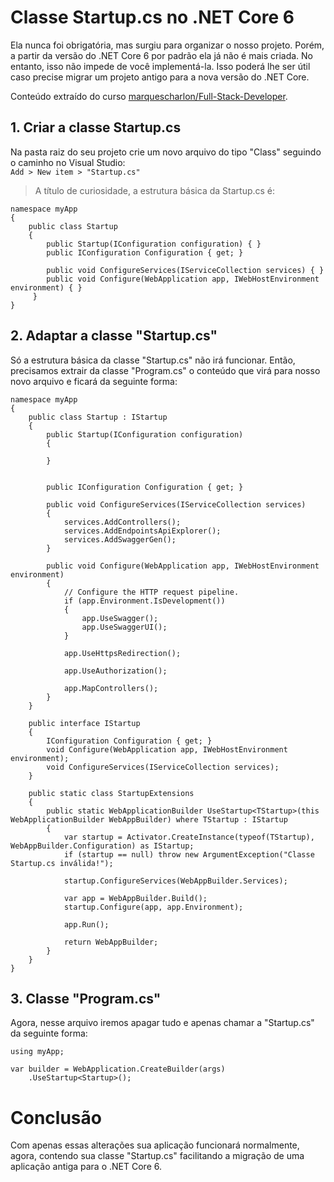 # Classe Startup.cs no .NET Core 6
Ela nunca foi obrigatória, mas surgiu para organizar o nosso projeto. Porém, a partir da versão do .NET Core 6 por padrão ela já não é mais criada. No entanto, isso não impede de você implementá-la. Isso poderá lhe ser útil caso precise migrar um projeto antigo para a nova versão do .NET Core.

Conteúdo extraído do curso [marquescharlon/Full-Stack-Developer](https://github.com/marquescharlon/Full-Stack-Developer).

## 1. Criar a classe Startup.cs

Na pasta raiz do seu projeto crie um novo arquivo do tipo "Class" seguindo o caminho no Visual Studio: <br>
`Add > New item > "Startup.cs"`

> A título de curiosidade, a estrutura básica da Startup.cs é:

```
namespace myApp
{
    public class Startup
    {
        public Startup(IConfiguration configuration) { }
        public IConfiguration Configuration { get; }
        
        public void ConfigureServices(IServiceCollection services) { }
        public void Configure(WebApplication app, IWebHostEnvironment environment) { }
     }
}
```

## 2. Adaptar a classe "Startup.cs"
Só a estrutura básica da classe "Startup.cs" não irá funcionar. Então, precisamos extrair da classe "Program.cs" o conteúdo que virá para nosso novo arquivo e ficará da seguinte forma:

```
namespace myApp
{
    public class Startup : IStartup
    {
        public Startup(IConfiguration configuration)
        {

        }


        public IConfiguration Configuration { get; }

        public void ConfigureServices(IServiceCollection services)
        {
            services.AddControllers();
            services.AddEndpointsApiExplorer();
            services.AddSwaggerGen();
        }

        public void Configure(WebApplication app, IWebHostEnvironment environment)
        {
            // Configure the HTTP request pipeline.
            if (app.Environment.IsDevelopment())
            {
                app.UseSwagger();
                app.UseSwaggerUI();
            }

            app.UseHttpsRedirection();

            app.UseAuthorization();

            app.MapControllers();
        }
    }

    public interface IStartup
    {
        IConfiguration Configuration { get; }
        void Configure(WebApplication app, IWebHostEnvironment environment);
        void ConfigureServices(IServiceCollection services);
    }

    public static class StartupExtensions
    {
        public static WebApplicationBuilder UseStartup<TStartup>(this WebApplicationBuilder WebAppBuilder) where TStartup : IStartup
        {
            var startup = Activator.CreateInstance(typeof(TStartup), WebAppBuilder.Configuration) as IStartup;
            if (startup == null) throw new ArgumentException("Classe Startup.cs inválida!");

            startup.ConfigureServices(WebAppBuilder.Services);

            var app = WebAppBuilder.Build();
            startup.Configure(app, app.Environment);

            app.Run();

            return WebAppBuilder;
        }
    }
}
```

## 3. Classe "Program.cs"
Agora, nesse arquivo iremos apagar tudo e apenas chamar a "Startup.cs" da seguinte forma:

```
using myApp;

var builder = WebApplication.CreateBuilder(args)
    .UseStartup<Startup>();
```

# Conclusão
Com apenas essas alterações sua aplicação funcionará normalmente, agora, contendo sua classe "Startup.cs" facilitando a migração de uma aplicação antiga para o .NET Core 6.
